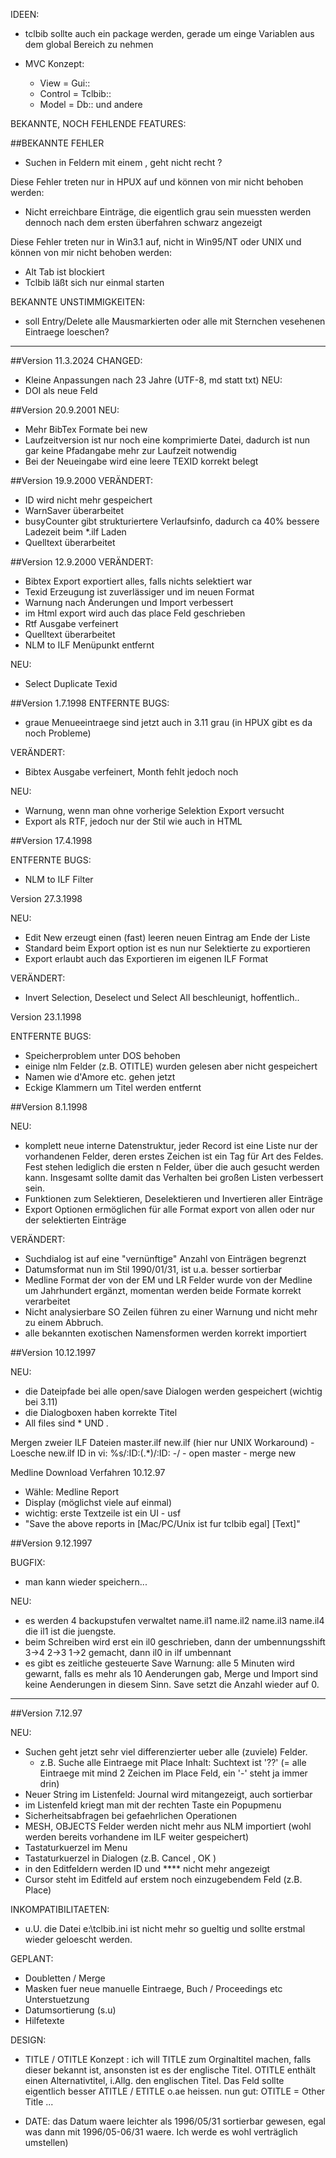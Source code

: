 IDEEN:
- tclbib sollte auch ein package werden, gerade um einge Variablen aus dem 
  global Bereich zu nehmen

- MVC Konzept:
    + View  	= Gui::  
    + Control	= Tclbib::
    + Model 	= Db:: und andere

BEKANNTE, NOCH FEHLENDE FEATURES:

##BEKANNTE FEHLER
- Suchen in Feldern mit einem , geht nicht recht ? 

Diese Fehler treten nur in HPUX auf und können 
von mir nicht behoben werden:
- Nicht erreichbare Einträge, die eigentlich grau sein muessten werden dennoch
  nach dem ersten überfahren schwarz angezeigt 

Diese Fehler treten nur in Win3.1 auf, nicht in Win95/NT oder UNIX und können 
von mir nicht behoben werden:
- Alt Tab ist blockiert
- Tclbib läßt sich nur einmal starten 

BEKANNTE UNSTIMMIGKEITEN:
- soll Entry/Delete alle Mausmarkierten oder alle mit Sternchen vesehenen
  Eintraege loeschen?


-------------------------------------------------------------------------------
##Version 11.3.2024
CHANGED:
- Kleine Anpassungen nach 23 Jahre (UTF-8, md statt txt)
NEU: 
- DOI als neue Feld

##Version 20.9.2001
NEU:
- Mehr BibTex Formate bei new
- Laufzeitversion ist nur noch eine komprimierte Datei, dadurch ist nun gar 
  keine Pfadangabe mehr zur Laufzeit notwendig
- Bei der Neueingabe wird eine leere TEXID korrekt belegt


##Version 19.9.2000
VERÄNDERT:
- ID wird nicht mehr gespeichert
- WarnSaver überarbeitet
- busyCounter gibt strukturiertere Verlaufsinfo, 
  dadurch ca 40% bessere Ladezeit beim *.ilf Laden
- Quelltext überarbeitet


##Version 12.9.2000
VERÄNDERT:
- Bibtex Export exportiert alles, falls nichts selektiert war
- Texid Erzeugung ist zuverlässiger und im neuen Format
- Warnung nach Änderungen und Import verbessert
- im Html export wird auch das place Feld geschrieben
- Rtf Ausgabe verfeinert
- Quelltext überarbeitet
- NLM to ILF Menüpunkt entfernt

NEU:
- Select Duplicate Texid

##Version 1.7.1998
ENTFERNTE BUGS:
- graue Menueeintraege sind jetzt auch in 3.11 grau (in HPUX gibt es da noch
  Probleme)
 
VERÄNDERT:
- Bibtex Ausgabe verfeinert, Month fehlt jedoch noch


NEU:
- Warnung, wenn man ohne vorherige Selektion Export versucht
- Export als RTF, jedoch nur der Stil wie auch in HTML


##Version 17.4.1998

ENTFERNTE BUGS:
- NLM to ILF Filter 

Version 27.3.1998

NEU:
- Edit New erzeugt einen (fast) leeren neuen Eintrag am Ende der Liste
- Standard beim Export option ist es nun nur Selektierte zu exportieren
- Export erlaubt auch das Exportieren im eigenen ILF Format

VERÄNDERT:
- Invert Selection, Deselect und Select All beschleunigt, hoffentlich..


Version 23.1.1998

ENTFERNTE BUGS:
- Speicherproblem unter DOS behoben
- einige nlm Felder (z.B. OTITLE) wurden gelesen aber nicht gespeichert
- Namen wie d'Amore etc. gehen jetzt 
- Eckige Klammern um Titel werden entfernt


##Version 8.1.1998

NEU: 
- komplett neue interne Datenstruktur, jeder Record ist eine Liste nur der
  vorhandenen Felder, deren erstes Zeichen ist ein Tag für Art des Feldes.
  Fest stehen lediglich die ersten n Felder, über die auch gesucht werden 
  kann. Insgesamt sollte damit das Verhalten bei großen Listen verbessert 
  sein.
- Funktionen zum Selektieren, Deselektieren und Invertieren aller Einträge
- Export Optionen ermöglichen für alle Format export von allen oder nur der
  selektierten Einträge

  
VERÄNDERT:
- Suchdialog ist auf eine "vernünftige" Anzahl von Einträgen begrenzt
- Datumsformat nun im Stil 1990/01/31, ist u.a. besser sortierbar
- Medline Format der von der EM und LR Felder wurde von der Medline um 
  Jahrhundert ergänzt, momentan werden beide Formate korrekt verarbeitet
- Nicht analysierbare SO Zeilen führen zu einer Warnung und nicht mehr zu 
  einem Abbruch.
- alle bekannten exotischen Namensformen werden korrekt importiert 

##Version 10.12.1997

NEU:

- die Dateipfade bei alle open/save Dialogen werden gespeichert 
  (wichtig bei 3.11) 
- die Dialogboxen haben korrekte Titel
- All files sind * UND *.*

Mergen zweier ILF Dateien master.ilf new.ilf (hier nur UNIX Workaround)
	- Loesche new.ilf ID in vi: %s/:ID:\(.*\)/:ID: -/
	- open master
	- merge new
	
Medline Download Verfahren 10.12.97
- 	Wähle: Medline Report
- 	Display (möglichst viele auf einmal)
- 	wichtig: erste Textzeile ist ein UI  - usf
- 	"Save the above reports in [Mac/PC/Unix ist fur tclbib egal] [Text]"


##Version 9.12.1997

BUGFIX:
- man kann wieder speichern...

NEU:
- es werden 4 backupstufen verwaltet name.il1 name.il2 name.il3 name.il4
  die il1 ist die juengste. 
- beim Schreiben wird erst ein il0 geschrieben, dann der umbennungsshift 
  3->4 2->3 1->2 gemacht, dann il0 in ilf umbennant
- es gibt es zeitliche gesteuerte Save Warnung: alle 5 Minuten wird 
  gewarnt, falls es mehr als 10 Aenderungen gab, Merge und Import sind keine
  Aenderungen in diesem Sinn. Save setzt die Anzahl wieder auf 0.

-------------------------------------------------------------------------------
##Version 7.12.97

NEU:
- Suchen geht jetzt sehr viel differenzierter ueber alle (zuviele) 
  Felder. 
  + z.B. Suche alle Eintraege mit Place Inhalt: 
  	Suchtext ist '??' (= alle Eintraege  mit mind 2 Zeichen im 
	Place Feld, ein '-' steht ja immer drin)
- Neuer String im Listenfeld: Journal wird mitangezeigt, auch sortierbar
- im Listenfeld kriegt man mit der rechten Taste ein Popupmenu
- Sicherheitsabfragen bei gefaehrlichen Operationen
- MESH, OBJECTS Felder werden nicht mehr aus NLM importiert (wohl werden 
  bereits vorhandene im ILF weiter gespeichert)
- Tastaturkuerzel im Menu
- Tastaturkuerzel in Dialogen (z.B. Cancel <Escape>, OK <Return>)
- in den Editfeldern werden ID und **** nicht mehr angezeigt
- Cursor steht im Editfeld auf erstem noch einzugebendem Feld (z.B. Place)

INKOMPATIBILITAETEN:
- u.U. die Datei e:\tclbib.ini ist nicht mehr so gueltig und sollte erstmal 
  wieder geloescht werden.

GEPLANT:
- Doubletten  / Merge 
- Masken fuer neue manuelle Eintraege, Buch / Proceedings etc 
  Unterstuetzung
- Datumsortierung (s.u) 
- Hilfetexte
 
DESIGN:
- TITLE / OTITLE Konzept :
 	ich will TITLE zum Orginaltitel machen, falls dieser bekannt ist, 
	ansonsten ist es der englische Titel.
	OTITLE enthält einen Alternativtitel, i.Allg. den englischen Titel. 
	Das Feld sollte eigentlich besser ATITLE / ETITLE o.ae heissen.
	nun gut: OTITLE = Other Title ...
	
- DATE: das Datum waere leichter als 1996/05/31 sortierbar gewesen, 
  	egal was dann mit 1996/05-06/31 waere. Ich werde es wohl verträglich 
  	umstellen)

